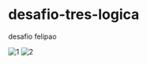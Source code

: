 # desafio-tres-logica
desafio felipao

![1](https://github.com/user-attachments/assets/00d0fb4c-eaef-4b2c-889a-a253ed5dcc3c)
![2](https://github.com/user-attachments/assets/3b42da8c-a00d-4423-bbae-771740bd38c0)
